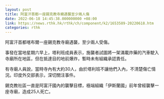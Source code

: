 ```yaml
---
layout: post
title: 阿富汗首都一座錫克教寺廟遇襲至少兩人傷
date: 2022-06-18 14:45:38.000000000 +08:00
link: https://news.rthk.hk/rthk/ch/component/k2/1653589-20220618.htm
categories: rthk
---
```


阿富汗首都喀布爾一座錫克教寺廟遇襲，至少兩人受傷。

事發在當地星期六早上，塔利班成員表示，施襲者試圖將一架滿載炸藥的汽車駛入寺廟所在地區，但在抵達目的地前爆炸，暫時未有組織承認責任。

有寺廟人員說，當時寺內有大約30人，由於塔利班不讓他們入內，不清楚傷亡情況。印度外交部表示，深切關注事件。

錫克教社區一直是阿富汗國內的襲擊目標，極端組織「伊斯蘭國」前年曾經襲擊一座寺廟，造成25人死亡。
